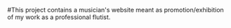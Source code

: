 #This project contains a musician's website meant as promotion/exhibition of my work as a professional flutist.
